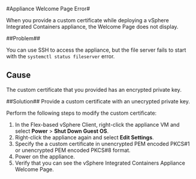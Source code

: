 #Appliance Welcome Page Error#

When you provide a custom certificate while deploying a vSphere Integrated Containers appliance, the Welcome Page does not display.

##Problem##

You can use SSH to access the appliance, but the file server fails to start with the `systemctl status fileserver` error. 

## Cause ##
The custom certificate that you provided has an encrypted private key.

##Solution##
Provide a custom certificate with an unecrypted private key.

Perform the following steps to modify the custom certificate:

1. In the Flex-based vSphere Client, right-click the appliance VM and select **Power** > **Shut Down Guest OS**.
2. Right-click the appliance again and select **Edit Settings**.
3. Specify the a custom certificate in unencrypted PEM encoded PKCS#1 or unencrypted PEM encoded PKCS#8 format.
4. Power on the appliance.
5. Verify that you can see the vSphere Integrated Containers Appliance Welcome Page.